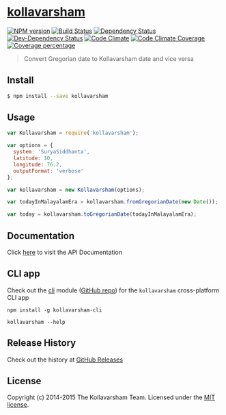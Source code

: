 # [kollavarsham](http://kollavarsham.org/)

[![NPM version][npm-image]][npm-url] [![Build Status][travis-image]][travis-url] [![Dependency Status][daviddm-image]][daviddm-url] [![Dev-Dependency Status][daviddm-dev-image]][daviddm-dev-url] [![Code Climate][codeclimate-img]][codeclimate-url] [![Code Climate Coverage][codeclimate-cov-img]][codeclimate-cov-url] [![Coverage percentage][coveralls-image]][coveralls-url]

> Convert Gregorian date to Kollavarsham date and vice versa


## Install

```sh
$ npm install --save kollavarsham
```


## Usage

```js
var Kollavarsham = require('kollavarsham');

var options = {
  system: 'SuryaSiddhanta',
  latitude: 10,
  longitude: 76.2,
  outputFormat: 'verbose'
};

var kollavarsham = new Kollavarsham(options);

var todayInMalayalamEra = kollavarsham.fromGregorianDate(new Date());

var today = kollavarsham.toGregorianDate(todayInMalayalamEra);
```


## Documentation

Click [here](http://kollavarsham.org/kollavarsham-js) to visit the API Documentation


## CLI app

Check out the [cli](https://www.npmjs.com/package/kollavarsham-cli) module ([GitHub repo](https://github.com/kollavarsham/cli)) for the `kollavarsham` cross-platform CLI app 

```plain
npm install -g kollavarsham-cli

kollavarsham --help
```

## Release History
Check out the history at [GitHub Releases](https://github.com/kollavarsham/kollavarsham-js/releases)

## License
Copyright (c) 2014-2015 The Kollavarsham Team. Licensed under the [MIT license](http://kollavarsham.org/LICENSE.txt).

[npm-image]: https://img.shields.io/npm/v/kollavarsham-js.svg
[npm-url]: https://npmjs.org/package/kollavarsham-js
[travis-image]: https://img.shields.io/travis/kollavarsham/kollavarsham-js.svg
[travis-url]: https://travis-ci.org/kollavarsham/kollavarsham-js
[daviddm-image]: https://img.shields.io/david/kollavarsham/kollavarsham-js.svg
[daviddm-url]: https://david-dm.org/kollavarsham/kollavarsham-js
[daviddm-dev-image]: https://img.shields.io/david/dev/kollavarsham/kollavarsham-js.svg
[daviddm-dev-url]: https://david-dm.org/kollavarsham/kollavarsham-js#info=devDependencies&view=table
[codeclimate-img]: https://img.shields.io/codeclimate/github/kollavarsham/kollavarsham-js.svg
[codeclimate-url]: https://codeclimate.com/github/kollavarsham/kollavarsham-js/code
[codeclimate-cov-img]: https://img.shields.io/codeclimate/coverage/github/kollavarsham/kollavarsham-js.svg
[codeclimate-cov-url]: https://codeclimate.com/github/kollavarsham/kollavarsham-js/coverage
[coveralls-image]: https://coveralls.io/repos/kollavarsham/kollavarsham-js/badge.svg
[coveralls-url]: https://coveralls.io/r/kollavarsham/kollavarsham-js
